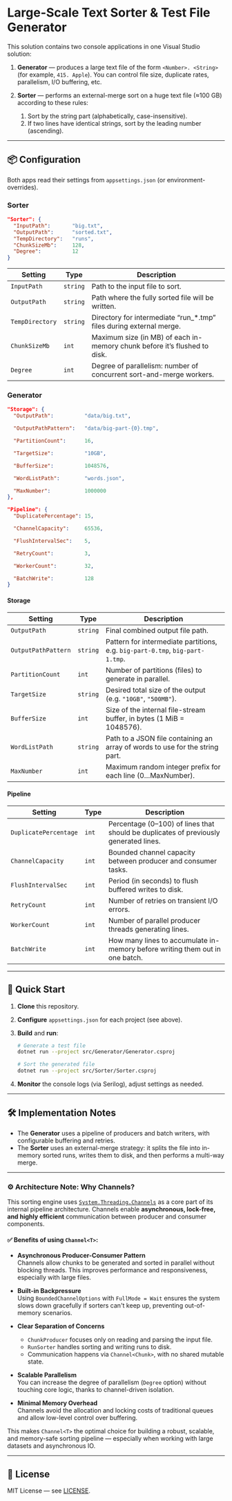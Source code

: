 # Large-Scale Text Sorter & Test File Generator

This solution contains two console applications in one Visual Studio solution:

1. **Generator** — produces a large text file of the form
   `<Number>. <String>`
   (for example, `415. Apple`).
   You can control file size, duplicate rates, parallelism, I/O buffering, etc.

2. **Sorter** — performs an external-merge sort on a huge text file (≈100 GB)
   according to these rules:

   1. Sort by the string part (alphabetically, case-insensitive).
   2. If two lines have identical strings, sort by the leading number (ascending).

---

## 📦 Configuration

Both apps read their settings from `appsettings.json` (or environment-overrides).

### Sorter

```json
"Sorter": {
  "InputPath":       "big.txt",
  "OutputPath":      "sorted.txt",
  "TempDirectory":   "runs",
  "ChunkSizeMb":     128,
  "Degree":          12
}
```

| Setting         | Type     | Description                                                               |
| --------------- | -------- | ------------------------------------------------------------------------- |
| `InputPath`     | `string` | Path to the input file to sort.                                           |
| `OutputPath`    | `string` | Path where the fully sorted file will be written.                         |
| `TempDirectory` | `string` | Directory for intermediate “run\_\*.tmp” files during external merge.     |
| `ChunkSizeMb`   | `int`    | Maximum size (in MB) of each in-memory chunk before it’s flushed to disk. |
| `Degree`        | `int`    | Degree of parallelism: number of concurrent sort-and-merge workers.       |

### Generator

```json
"Storage": {
  "OutputPath":          "data/big.txt",

  "OutputPathPattern":   "data/big-part-{0}.tmp",

  "PartitionCount":      16,

  "TargetSize":          "10GB",

  "BufferSize":          1048576,

  "WordListPath":        "words.json",

  "MaxNumber":           1000000
},

"Pipeline": {
  "DuplicatePercentage": 15,

  "ChannelCapacity":     65536,

  "FlushIntervalSec":    5,

  "RetryCount":          3,

  "WorkerCount":         32,

  "BatchWrite":          128
}
```

#### Storage

| Setting             | Type     | Description                                                                   |
| ------------------- | -------- | ----------------------------------------------------------------------------- |
| `OutputPath`        | `string` | Final combined output file path.                                              |
| `OutputPathPattern` | `string` | Pattern for intermediate partitions, e.g. `big-part-0.tmp`, `big-part-1.tmp`. |
| `PartitionCount`    | `int`    | Number of partitions (files) to generate in parallel.                         |
| `TargetSize`        | `string` | Desired total size of the output (e.g. `"10GB"`, `"500MB"`).                  |
| `BufferSize`        | `int`    | Size of the internal file-stream buffer, in bytes (1 MiB = 1048576).          |
| `WordListPath`      | `string` | Path to a JSON file containing an array of words to use for the string part.  |
| `MaxNumber`         | `int`    | Maximum random integer prefix for each line (0…MaxNumber).                    |

#### Pipeline

| Setting               | Type  | Description                                                                          |
| --------------------- | ----- | ------------------------------------------------------------------------------------ |
| `DuplicatePercentage` | `int` | Percentage (0–100) of lines that should be duplicates of previously generated lines. |
| `ChannelCapacity`     | `int` | Bounded channel capacity between producer and consumer tasks.                        |
| `FlushIntervalSec`    | `int` | Period (in seconds) to flush buffered writes to disk.                                |
| `RetryCount`          | `int` | Number of retries on transient I/O errors.                                           |
| `WorkerCount`         | `int` | Number of parallel producer threads generating lines.                                |
| `BatchWrite`          | `int` | How many lines to accumulate in-memory before writing them out in one batch.         |

---

## 🚀 Quick Start

1. **Clone** this repository.
2. **Configure** `appsettings.json` for each project (see above).
3. **Build** and **run**:

   ```bash
   # Generate a test file
   dotnet run --project src/Generator/Generator.csproj

   # Sort the generated file
   dotnet run --project src/Sorter/Sorter.csproj
   ```
4. **Monitor** the console logs (via Serilog), adjust settings as needed.

---

## 🛠️ Implementation Notes

* The **Generator** uses a pipeline of producers and batch writers, with configurable buffering and retries.
* The **Sorter** uses an external-merge strategy: it splits the file into in-memory sorted runs, writes them to disk, and then performs a multi-way merge.

---

### ⚙️ Architecture Note: Why Channels?

This sorting engine uses [`System.Threading.Channels`](https://learn.microsoft.com/en-us/dotnet/api/system.threading.channels.channel) as a core part of its internal pipeline architecture. Channels enable **asynchronous, lock-free, and highly efficient** communication between producer and consumer components.

#### ✅ Benefits of using `Channel<T>`:

- **Asynchronous Producer-Consumer Pattern**  
  Channels allow chunks to be generated and sorted in parallel without blocking threads. This improves performance and responsiveness, especially with large files.

- **Built-in Backpressure**  
  Using `BoundedChannelOptions` with `FullMode = Wait` ensures the system slows down gracefully if sorters can't keep up, preventing out-of-memory scenarios.

- **Clear Separation of Concerns**  
  - `ChunkProducer` focuses only on reading and parsing the input file.  
  - `RunSorter` handles sorting and writing runs to disk.  
  - Communication happens via `Channel<Chunk>`, with no shared mutable state.

- **Scalable Parallelism**  
  You can increase the degree of parallelism (`Degree` option) without touching core logic, thanks to channel-driven isolation.

- **Minimal Memory Overhead**  
  Channels avoid the allocation and locking costs of traditional queues and allow low-level control over buffering.

This makes `Channel<T>` the optimal choice for building a robust, scalable, and memory-safe sorting pipeline — especially when working with large datasets and asynchronous IO.


---

## 📄 License

MIT License — see [LICENSE](LICENSE).
